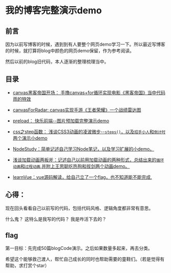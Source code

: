 # 我的博客完整演示demo

## 前言
因为以前写博客的时候，遇到到有人要整个网页demo学习一下。所以最近写博客的时候，就打算将blog中颜色的网页demo保留，作为参考阅读。

然后以前的blog旧代码，本人逐渐的整理梳理当中。

## 目录

+ [canvas黑客帝国开场： 手撸canvas+for循环实现电影《黑客帝国》当中代码雨的特效](./canvas黑客帝国开场/)

+ [canvasForRadar: canvas实现手游《王者荣耀》一个战绩雷达图](./canvasForRadar/)

+ [preload： 快乐前端--图片预加载完整演示demo](./preload/)

+ [css之step函数： 浅谈CSS3动画的凌波微步--`steps()`，以及`招手小人`和`倒计时`两个演示小demo](./CSS之step函数/)

+ [NodeStudy：简单记述自己学习Node笔记，以及学习扩展的小demo。](./NodeStudy/)
  
+ [浅谈加载动画两板斧：记述自己以前用加载动画的两种形式，总结出来的`循环动画`和`过程动画`,并附上王思聪吃热狗和拔剑两个动画demo。](./浅谈加载动画两板斧/)

+ [learnVue：vue源码解读，给自己立了一个flag，也不知道能不能完成.](./learnVue2/)

## 心得：

现在回头看看自己以前写的代码，包括代码风格、逻辑角度都非常有意思。 

什么鬼？ 这特么是我写的代码？ 我是咋活下去的？

## flag

第一目标：先完成50篇blogCode演示。之后如果数量多起来，再去分类。

希望这个能够救己渡人，帮忙自己成长的同时也帮助需要的童鞋们。（若是觉得有帮助，求打赏个star）